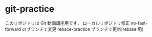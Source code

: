 # git-practice

このリポジトリは Git 動画講座用です．
ローカルリポジトリ修正
no-fast-forward のブランチで変更
rebace-practice ブランチで更新(rebase 用)
